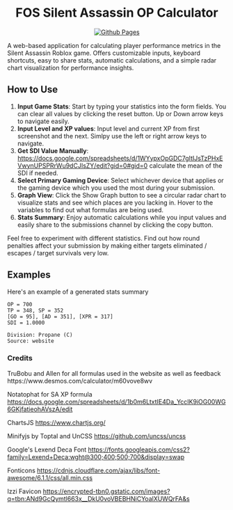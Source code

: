 <div align="center"><h1>FOS Silent Assassin OP Calculator</h1>
  
[![Github Pages](https://img.shields.io/badge/github%20pages-121013?style=for-the-badge&logo=github&logoColor=white)](https://sethispr.github.io/fos/) 
</div>
A web-based application for calculating player performance metrics in the Silent Assassin Roblox game. Offers customizable inputs, keyboard shortcuts, easy to share stats, automatic calculations, and a simple radar chart visualization for performance insights.

## How to Use
1. **Input Game Stats**: Start by typing your statistics into the form fields. You can clear all values by clicking the reset button. Up or Down arrow keys to navigate easily.
2. **Input Level and XP values**: Input level and current XP from first screenshot and the next. Simlpy use the left or right arrow keys to navigate.
3. **Get SDI Value Manually**: https://docs.google.com/spreadsheets/d/1WYypxOpGDC7gItIJsTzPHxEVwynUPSPRrWu9dCJIsZY/edit?gid=0#gid=0 calculate the mean of the SDI if needed.
4. **Select Primary Gaming Device**: Select whichever device that applies or the gaming device which you used the most during your submission.
5. **Graph View**: Click the Show Graph button to see a circular radar chart to visualize stats and see which places are you lacking in. Hover to the variables to find out what formulas are being used.
6. **Stats Summary**: Enjoy automatic calculations while you input values and easily share to the submissions channel by clicking the copy button.

Feel free to experiment with different statistics. Find out how round penalties affect your submission by making either targets eliminated / escapes / target survivals very low.

## Examples
Here's an example of a generated stats summary
```
OP = 700
TP = 348, SP = 352
[GO = 95], [AD = 351], [XPR = 317]
SDI = 1.0000

Division: Propane (C)
Source: website
```

<h3>Credits</h3> 
TruBobu and Allen for all formulas used in the website as well as feedback https://www.desmos.com/calculator/m60vove8wv

Notatophat for SA XP formula https://docs.google.com/spreadsheets/d/1b0m6LtxtIE4Da_YccIK9iOG00WG6GKjfatieohAVszA/edit

ChartsJS https://www.chartjs.org/

Minifyjs by Toptal and UnCSS https://github.com/uncss/uncss

Google's Lexend Deca Font https://fonts.googleapis.com/css2?family=Lexend+Deca:wght@300;400;500;700&display=swap

Fonticons https://cdnjs.cloudflare.com/ajax/libs/font-awesome/6.1.1/css/all.min.css

Izzi Favicon https://encrypted-tbn0.gstatic.com/images?q=tbn:ANd9GcQymtl663x__DkU0voVBEBHNiCYoalXUWQrFA&s
